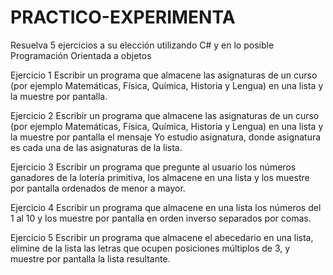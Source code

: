 # PRACTICO-EXPERIMENTA
Resuelva 5 ejercicios a su elección utilizando C# y en lo posible Programación Orientada a objetos    

Ejercicio 1 
Escribir un programa que almacene las asignaturas de un curso (por ejemplo Matemáticas, Física, Química, Historia y Lengua) en una lista y la muestre por pantalla.   

Ejercicio 2
Escribir un programa que almacene las asignaturas de un curso (por ejemplo Matemáticas, Física, Química, Historia y Lengua) en una lista y la muestre por pantalla el mensaje Yo estudio asignatura, donde asignatura es cada una de las asignaturas de la lista.                                                         

Ejercicio 3 
Escribir un programa que pregunte al usuario los números ganadores de la lotería primitiva, los almacene en una lista y los muestre por pantalla ordenados de menor a mayor.                                          

Ejercicio 4 
Escribir un programa que almacene en una lista los números del 1 al 10 y los muestre por pantalla en orden inverso separados por comas.                                                                                                                               

Ejercicio 5 
Escribir un programa que almacene el abecedario en una lista, elimine de la lista las letras que ocupen posiciones múltiplos de 3, y muestre por pantalla la lista resultante.